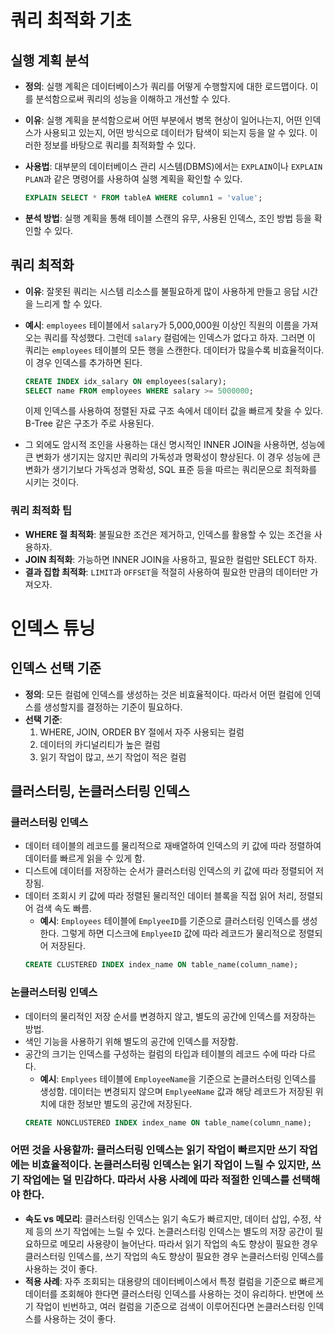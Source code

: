 # 쿼리 최적화 기초

## 실행 계획 분석
- **정의**: 실행 계획은 데이터베이스가 쿼리를 어떻게 수행할지에 대한 로드맵이다. 이를 분석함으로써 쿼리의 성능을 이해하고 개선할 수 있다.
- **이유**: 실행 계획을 분석함으로써 어떤 부분에서 병목 현상이 일어나는지, 어떤 인덱스가 사용되고 있는지, 어떤 방식으로 데이터가 탐색이 되는지 등을 알 수 있다. 이러한 정보를 바탕으로 쿼리를 최적화할 수 있다.
  
- **사용법**: 대부분의 데이터베이스 관리 시스템(DBMS)에서는 `EXPLAIN`이나 `EXPLAIN PLAN`과 같은 명령어를 사용하여 실행 계획을 확인할 수 있다.
    ```sql
    EXPLAIN SELECT * FROM tableA WHERE column1 = 'value';
    ```
  
- **분석 방법**: 실행 계획을 통해 테이블 스캔의 유무, 사용된 인덱스, 조인 방법 등을 확인할 수 있다.

## 쿼리 최적화
- **이유**: 잘못된 쿼리는 시스템 리소스를 불필요하게 많이 사용하게 만들고 응답 시간을 느리게 할 수 있다.
- **예시**: `employees` 테이블에서 `salary`가 5,000,000원 이상인 직원의 이름을 가져오는 쿼리를 작성했다. 그런데 `salary` 컬럼에는 인덱스가 없다고 하자. 그러면 이 쿼리는 `employees` 테이블의 모든 행을 스캔한다. 데이터가 많을수록 비효율적이다. 이 경우 인덱스를 추가하면 된다.

    ```sql
    CREATE INDEX idx_salary ON employees(salary);
    SELECT name FROM employees WHERE salary >= 5000000;
    ```
    이제 인덱스를 사용하여 정렬된 자료 구조 속에서 데이터 값을 빠르게 찾을 수 있다. B-Tree 같은 구조가 주로 사용된다.

- 그 외에도 암시적 조인을 사용하는 대신 명시적인 INNER JOIN을 사용하면, 성능에 큰 변화가 생기지는 않지만 쿼리의 가독성과 명확성이 향상된다. 이 경우 성능에 큰 변화가 생기기보다 가독성과 명확성, SQL 표준 등을 따르는 쿼리문으로 최적화를 시키는 것이다.

### 쿼리 최적화 팁
- **WHERE 절 최적화**: 불필요한 조건은 제거하고, 인덱스를 활용할 수 있는 조건을 사용하자.
- **JOIN 최적화**: 가능하면 INNER JOIN을 사용하고, 필요한 컬럼만 SELECT 하자.
- **결과 집합 최적화**: `LIMIT`과 `OFFSET`을 적절히 사용하여 필요한 만큼의 데이터만 가져오자.

# 인덱스 튜닝

## 인덱스 선택 기준
- **정의**: 모든 컬럼에 인덱스를 생성하는 것은 비효율적이다. 따라서 어떤 컬럼에 인덱스를 생성할지를 결정하는 기준이 필요하다.
- **선택 기준**: 
    1. WHERE, JOIN, ORDER BY 절에서 자주 사용되는 컬럼
    2. 데이터의 카디널리티가 높은 컬럼
    3. 읽기 작업이 많고, 쓰기 작업이 적은 컬럼

## 클러스터링, 논클러스터링 인덱스
### **클러스터링 인덱스**
- 데이터 테이블의 레코드를 물리적으로 재배열하여 인덱스의 키 값에 따라 정렬하여 데이터를 빠르게 읽을 수 있게 함.
- 디스트에 데이터를 저장하는 순서가 클러스터링 인덱스의 키 값에 따라 정렬되어 저장됨.
- 데이터 조회시 키 값에 따라 정렬된 물리적인 데이터 블록을 직접 읽어 처리, 정렬되어 검색 속도 빠름.
    - **예시**: `Employees` 테이블에 `EmplyeeID`를 기준으로 클러스터링 인덱스를 생성한다. 그렇게 하면 디스크에 `EmplyeeID` 값에 따라 레코드가 물리적으로 정렬되어 저장된다.
    ```sql
    CREATE CLUSTERED INDEX index_name ON table_name(column_name);
    ```
  
### **논클러스터링 인덱스**
- 데이터의 물리적인 저장 순서를 변경하지 않고, 별도의 공간에 인덱스를 저장하는 방법.
- 색인 기능을 사용하기 위해 별도의 공간에 인덱스를 저장함. 
- 공간의 크기는 인덱스를 구성하는 컬럼의 타입과 테이블의 레코드 수에 따라 다르다.
    - **예시**: `Emplyees` 테이블에 `EmployeeName`을 기준으로 논클러스터링 인덱스를 생성함. 데이터는 변경되지 않으며 `EmplyeeName` 값과 해당 레코드가 저장된 위치에 대한 정보만 별도의 공간에 저장된다.
    ```sql
    CREATE NONCLUSTERED INDEX index_name ON table_name(column_name);
    ```

### **어떤 것을 사용할까**: 클러스터링 인덱스는 읽기 작업이 빠르지만 쓰기 작업에는 비효율적이다. 논클러스터링 인덱스는 읽기 작업이 느릴 수 있지만, 쓰기 작업에는 덜 민감하다. 따라서 사용 사례에 따라 적절한 인덱스를 선택해야 한다.
- **속도 vs 메모리**: 클러스터링 인덱스는 읽기 속도가 빠르지만, 데이터 삽입, 수정, 삭제 등의 쓰기 작업에는 느릴 수 있다. 논클러스터링 인덱스는 별도의 저장 공간이 필요하므로 메모리 사용량이 늘어난다. 따라서 읽기 작업의 속도 향상이 필요한 경우 클러스터링 인덱스를, 쓰기 작업의 속도 향상이 필요한 경우 논클러스터링 인덱스를 사용하는 것이 좋다.
- **적용 사례**: 자주 조회되는 대용량의 데이터베이스에서 특정 컬럼을 기준으로 빠르게 데이터를 조회해야 한다면 클러스터링 인덱스를 사용하는 것이 유리하다. 반면에 쓰기 작업이 빈번하고, 여러 컬럼을 기준으로 검색이 이루어진다면 논클러스터링 인덱스를 사용하는 것이 좋다.